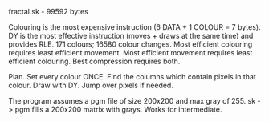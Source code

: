 fractal.sk - 99592 bytes

Colouring is the most expensive instruction (6 DATA + 1 COLOUR = 7 bytes).
DY is the most effective instruction (moves + draws at the same time) and provides RLE.
171 colours; 16580 colour changes.
Most efficient colouring requires least efficient movement.
Most efficient movement requires least efficient colouring.
Best compression requires both.

Plan.
Set every colour ONCE. 
Find the columns which contain pixels in that colour.
Draw with DY.
Jump over pixels if needed.

The program assumes a pgm file of size 200x200 and max gray of 255.
sk -> pgm fills a 200x200 matrix with grays. Works for intermediate.
